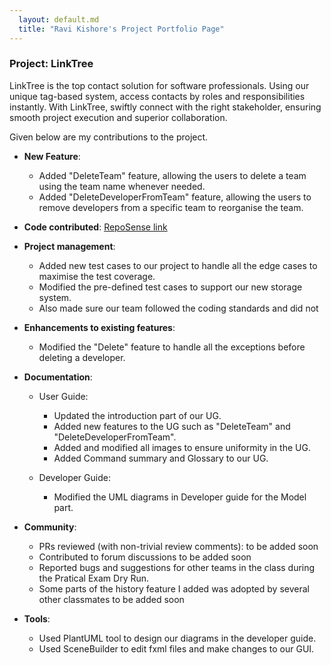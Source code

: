```yaml
---
  layout: default.md
  title: "Ravi Kishore's Project Portfolio Page"
---
```


### Project: LinkTree

LinkTree is the top contact solution for software professionals. Using our unique tag-based system, access contacts by roles and responsibilities instantly. With LinkTree, swiftly connect with the right stakeholder, ensuring smooth project execution and superior collaboration.

Given below are my contributions to the project.

* **New Feature**:
  * Added "DeleteTeam" feature, allowing the users to delete a team using the team name whenever needed. 
  * Added "DeleteDeveloperFromTeam" feature, allowing the users to remove developers from a specific team to reorganise the team.
  

* **Code contributed**: [RepoSense link](https://nus-cs2103-ay2324s1.github.io/tp-dashboard/?search=erohsikivar&breakdown=true&sort=groupTitle%20dsc&sortWithin=title&since=2023-09-22&timeframe=commit&mergegroup=&groupSelect=groupByRepos&checkedFileTypes=docs~functional-code~test-code~other)

* **Project management**:
  * Added new test cases to our project to handle all the edge cases to maximise the test coverage.
  * Modified the pre-defined test cases to support our new storage system.
  * Also made sure our team followed the coding standards and did not 

* **Enhancements to existing features**:
  * Modified the "Delete" feature to handle all the exceptions before deleting a developer. 

* **Documentation**:
  * User Guide:
    * Updated the introduction part of our UG.
    * Added new features to the UG such as "DeleteTeam" and "DeleteDeveloperFromTeam".
    * Added and modified all images to ensure uniformity in the UG.
    * Added Command summary and Glossary to our UG.

  * Developer Guide:
    * Modified the UML diagrams in Developer guide for the Model part.

* **Community**:
  * PRs reviewed (with non-trivial review comments): to be added soon
  * Contributed to forum discussions to be added soon
  * Reported bugs and suggestions for other teams in the class during the Pratical Exam Dry Run.
  * Some parts of the history feature I added was adopted by several other classmates to be added soon

* **Tools**:
  * Used PlantUML tool to design our diagrams in the developer guide.
  * Used SceneBuilder to edit fxml files and make changes to our GUI. 


